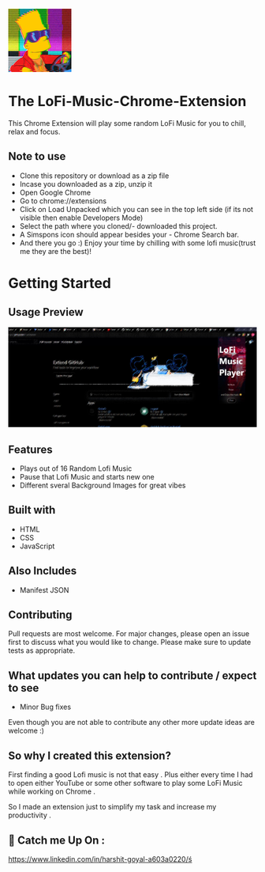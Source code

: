 
![Logo](https://raw.githubusercontent.com/simplekind/LoFi-Music-Chrome-Extension/master/logo.png)

# The LoFi-Music-Chrome-Extension

This Chrome Extension will play some random LoFi Music for you to chill, relax and focus.

## Note to use 

- Clone this repository or download as a zip file
- Incase you downloaded as a zip, unzip it
- Open Google Chrome
- Go to chrome://extensions
- Click on Load Unpacked which you can see in the top left side (if its not visible then enable Developers Mode)
- Select the path where you cloned/- downloaded this project.
- A Simspons icon should appear besides your - Chrome Search bar.
- And there you go :) 
Enjoy your time by chilling with some  lofi music(trust me they are the best)! 


# Getting Started 

## Usage Preview

![Preview](https://raw.githubusercontent.com/simplekind/LoFi-Music-Chrome-Extension/master/img/Preview.png)

## Features 

- Plays out of 16 Random Lofi Music
- Pause that Lofi Music and starts new one
- Different sveral Background Images for great vibes

## Built with
- HTML
- CSS 
- JavaScript 

## Also Includes
- Manifest JSON

## Contributing
Pull requests are most welcome.
 For major changes, please open an issue first to discuss what you would like to change.
Please make sure to update tests as appropriate.

## What updates you can help to contribute  / expect to see  

- Minor Bug fixes 

Even though you are not able to contribute any other more update ideas are welcome :) 

## So why I created this extension?
First finding a good Lofi music is not that easy . Plus either every time I had to open either YouTube or some other software to play some LoFi Music while working on Chrome .

So I made an extension just to simplify my task and increase my productivity .

## 🚀 Catch me Up On :

https://www.linkedin.com/in/harshit-goyal-a603a0220/ś